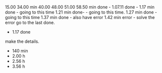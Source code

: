 15.00
34.00 min
40.00
48.00
51.00
58.50 min done -
1.07.11 done -
1.17 min done - going to this time
1.21 min done- - going to this time.
1.27 min done - going to this time
1.37 min done - also have error
1.42 min error - solve the error go to the last done.

- 1.17 done

<!-- new way to to do -->

make the details.

- 140 min
- 2.00 h
- 2.56 h
- 3.56 h
